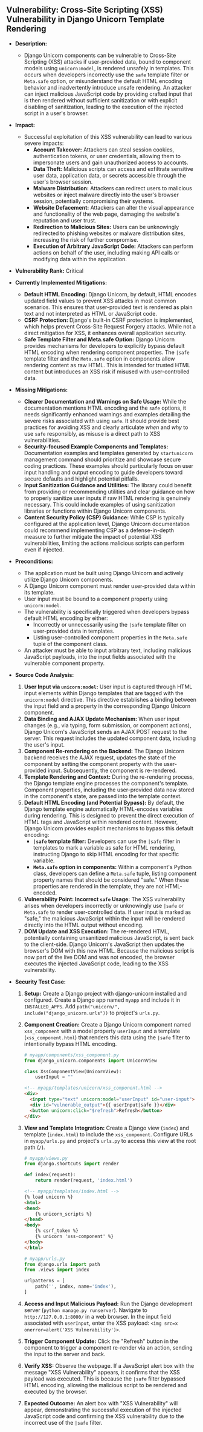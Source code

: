 ## Vulnerability: Cross-Site Scripting (XSS) Vulnerability in Django Unicorn Template Rendering

- **Description:**
    - Django Unicorn components can be vulnerable to Cross-Site Scripting (XSS) attacks if user-provided data, bound to component models using `unicorn:model`, is rendered unsafely in templates. This occurs when developers incorrectly use the `safe` template filter or `Meta.safe` option, or misunderstand the default HTML encoding behavior and inadvertently introduce unsafe rendering. An attacker can inject malicious JavaScript code by providing crafted input that is then rendered without sufficient sanitization or with explicit disabling of sanitization, leading to the execution of the injected script in a user's browser.

- **Impact:**
    - Successful exploitation of this XSS vulnerability can lead to various severe impacts:
        - **Account Takeover:** Attackers can steal session cookies, authentication tokens, or user credentials, allowing them to impersonate users and gain unauthorized access to accounts.
        - **Data Theft:** Malicious scripts can access and exfiltrate sensitive user data, application data, or secrets accessible through the user's browser session.
        - **Malware Distribution:** Attackers can redirect users to malicious websites or inject malware directly into the user's browser session, potentially compromising their systems.
        - **Website Defacement:** Attackers can alter the visual appearance and functionality of the web page, damaging the website's reputation and user trust.
        - **Redirection to Malicious Sites:** Users can be unknowingly redirected to phishing websites or malware distribution sites, increasing the risk of further compromise.
        - **Execution of Arbitrary JavaScript Code:** Attackers can perform actions on behalf of the user, including making API calls or modifying data within the application.

- **Vulnerability Rank:** Critical

- **Currently Implemented Mitigations:**
    - **Default HTML Encoding:** Django Unicorn, by default, HTML encodes updated field values to prevent XSS attacks in most common scenarios. This ensures that user-provided text is rendered as plain text and not interpreted as HTML or JavaScript code.
    - **CSRF Protection:** Django's built-in CSRF protection is implemented, which helps prevent Cross-Site Request Forgery attacks. While not a direct mitigation for XSS, it enhances overall application security.
    - **Safe Template Filter and Meta.safe Option:** Django Unicorn provides mechanisms for developers to explicitly bypass default HTML encoding when rendering component properties. The `|safe` template filter and the `Meta.safe` option in components allow rendering content as raw HTML. This is intended for trusted HTML content but introduces an XSS risk if misused with user-controlled data.

- **Missing Mitigations:**
    - **Clearer Documentation and Warnings on Safe Usage:** While the documentation mentions HTML encoding and the `safe` options, it needs significantly enhanced warnings and examples detailing the severe risks associated with using `safe`. It should provide best practices for avoiding XSS and clearly articulate *when* and *why* to use `safe` responsibly, as misuse is a direct path to XSS vulnerabilities.
    - **Security-focused Example Components and Templates:** Documentation examples and templates generated by `startunicorn` management command should prioritize and showcase secure coding practices. These examples should particularly focus on user input handling and output encoding to guide developers toward secure defaults and highlight potential pitfalls.
    - **Input Sanitization Guidance and Utilities:** The library could benefit from providing or recommending utilities and clear guidance on how to properly sanitize user inputs if raw HTML rendering is genuinely necessary. This could include examples of using sanitization libraries or functions within Django Unicorn components.
    - **Content Security Policy (CSP) Guidance:** While CSP is typically configured at the application level, Django Unicorn documentation could recommend implementing CSP as a defense-in-depth measure to further mitigate the impact of potential XSS vulnerabilities, limiting the actions malicious scripts can perform even if injected.

- **Preconditions:**
    - The application must be built using Django Unicorn and actively utilize Django Unicorn components.
    - A Django Unicorn component must render user-provided data within its template.
    - User input must be bound to a component property using `unicorn:model`.
    - The vulnerability is specifically triggered when developers bypass default HTML encoding by either:
        - Incorrectly or unnecessarily using the `|safe` template filter on user-provided data in templates.
        - Listing user-controlled component properties in the `Meta.safe` tuple of the component class.
    - An attacker must be able to input arbitrary text, including malicious JavaScript payloads, into the input fields associated with the vulnerable component property.

- **Source Code Analysis:**
    1. **User Input via `unicorn:model`:** User input is captured through HTML input elements within Django templates that are tagged with the `unicorn:model` directive. This directive establishes a binding between the input field and a property in the corresponding Django Unicorn component.
    2. **Data Binding and AJAX Update Mechanism:** When user input changes (e.g., via typing, form submission, or component actions), Django Unicorn's JavaScript sends an AJAX POST request to the server. This request includes the updated component data, including the user's input.
    3. **Component Re-rendering on the Backend:** The Django Unicorn backend receives the AJAX request, updates the state of the component by setting the component property with the user-provided input. Subsequently, the component is re-rendered.
    4. **Template Rendering and Context:** During the re-rendering process, the Django template engine processes the component's template.  Component properties, including the user-provided data now stored in the component's state, are passed into the template context.
    5. **Default HTML Encoding (and Potential Bypass):** By default, the Django template engine automatically HTML-encodes variables during rendering. This is designed to prevent the direct execution of HTML tags and JavaScript within rendered content. However, Django Unicorn provides explicit mechanisms to bypass this default encoding:
        - **`|safe` template filter:** Developers can use the `|safe` filter in templates to mark a variable as safe for HTML rendering, instructing Django to skip HTML encoding for that specific variable.
        - **`Meta.safe` option in components:** Within a component's Python class, developers can define a `Meta.safe` tuple, listing component property names that should be considered "safe." When these properties are rendered in the template, they are not HTML-encoded.
    6. **Vulnerability Point: Incorrect `safe` Usage:** The XSS vulnerability arises when developers incorrectly or unknowingly use `|safe` or `Meta.safe` to render user-controlled data. If user input is marked as "safe," the malicious JavaScript within the input will be rendered directly into the HTML output without encoding.
    7. **DOM Update and XSS Execution:** The re-rendered HTML, potentially containing unsanitized malicious JavaScript, is sent back to the client-side. Django Unicorn's JavaScript then updates the browser's DOM with this new HTML. Because the malicious script is now part of the live DOM and was not encoded, the browser executes the injected JavaScript code, leading to the XSS vulnerability.

- **Security Test Case:**
    1. **Setup:** Create a Django project with django-unicorn installed and configured. Create a Django app named `myapp` and include it in `INSTALLED_APPS`. Add `path("unicorn/", include("django_unicorn.urls"))` to project's `urls.py`.
    2. **Component Creation:** Create a Django Unicorn component named `xss_component` with a model property `userInput` and a template (`xss_component.html`) that renders this data using the `|safe` filter to intentionally bypass HTML encoding.
        ```python
        # myapp/components/xss_component.py
        from django_unicorn.components import UnicornView

        class XssComponentView(UnicornView):
            userInput = ""
        ```
        ```html
        <!-- myapp/templates/unicorn/xss_component.html -->
        <div>
          <input type="text" unicorn:model="userInput" id="user-input">
          <div id="vulnerable_output">{{ userInput|safe }}</div>
          <button unicorn:click="$refresh">Refresh</button>
        </div>
        ```
    3. **View and Template Integration:** Create a Django view (`index`) and template (`index.html`) to include the `xss_component`. Configure URLs in `myapp/urls.py` and project's `urls.py` to access this view at the root path (`/`).
        ```python
        # myapp/views.py
        from django.shortcuts import render

        def index(request):
            return render(request, 'index.html')
        ```
        ```html
        <!-- myapp/templates/index.html -->
        {% load unicorn %}
        <html>
        <head>
            {% unicorn_scripts %}
        </head>
        <body>
            {% csrf_token %}
            {% unicorn 'xss-component' %}
        </body>
        </html>
        ```
        ```python
        # myapp/urls.py
        from django.urls import path
        from .views import index

        urlpatterns = [
            path('', index, name='index'),
        ]
        ```

    4. **Access and Input Malicious Payload:** Run the Django development server (`python manage.py runserver`). Navigate to `http://127.0.0.1:8000/` in a web browser. In the input field associated with `userInput`, enter the XSS payload: `<img src=x onerror=alert('XSS Vulnerability')>`.
    5. **Trigger Component Update:** Click the "Refresh" button in the component to trigger a component re-render via an action, sending the input to the server and back.
    6. **Verify XSS:** Observe the webpage. If a JavaScript alert box with the message "XSS Vulnerability" appears, it confirms that the XSS payload was executed. This is because the `|safe` filter bypassed HTML encoding, allowing the malicious script to be rendered and executed by the browser.
    7. **Expected Outcome:** An alert box with "XSS Vulnerability" will appear, demonstrating the successful execution of the injected JavaScript code and confirming the XSS vulnerability due to the incorrect use of the `|safe` filter.
